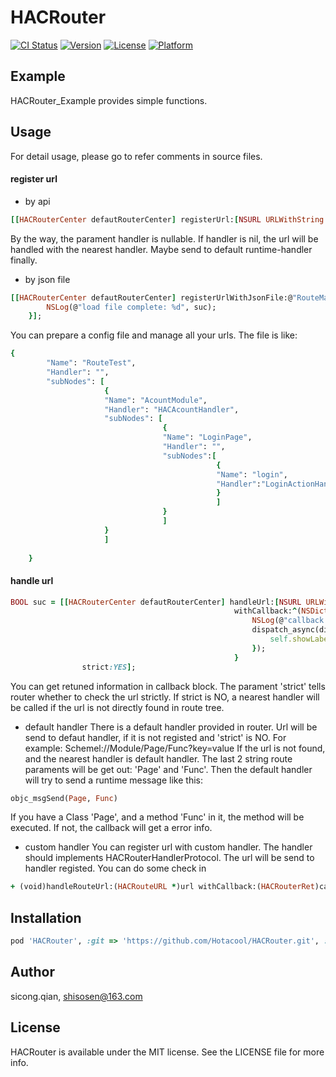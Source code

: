 # HACRouter

[![CI Status](http://img.shields.io/travis/sicong.qian/HACRouter.svg?style=flat)](https://travis-ci.org/sicong.qian/HACRouter)
[![Version](https://img.shields.io/cocoapods/v/HACRouter.svg?style=flat)](http://cocoapods.org/pods/HACRouter)
[![License](https://img.shields.io/cocoapods/l/HACRouter.svg?style=flat)](http://cocoapods.org/pods/HACRouter)
[![Platform](https://img.shields.io/cocoapods/p/HACRouter.svg?style=flat)](http://cocoapods.org/pods/HACRouter)

## Example
HACRouter_Example provides simple functions.

## Usage
For detail usage, please go to refer comments in source files.
#### register url
- by api
```ruby
[[HACRouterCenter defautRouterCenter] registerUrl:[NSURL URLWithString:@"RouteTestXXXX://PaymentModule/iapPage/buy"] withHandler:@"HACTest"];
```
By the way, the parament handler is nullable. If handler is nil, the url will be handled with the nearest handler. Maybe send to default runtime-handler finally.
- by json file
```ruby
[[HACRouterCenter defautRouterCenter] registerUrlWithJsonFile:@"RouteMap" withCompleteBlk:^(BOOL suc) {
        NSLog(@"load file complete: %d", suc);
    }];
```
You can prepare a config file and manage all your urls. The file is like:
```ruby
{
        "Name": "RouteTest",
        "Handler": "",
        "subNodes": [
                     {
                     "Name": "AcountModule",
                     "Handler": "HACAcountHandler",
                     "subNodes": [
                                  {
                                  "Name": "LoginPage",
                                  "Handler": "",
                                  "subNodes":[
                                              {
                                              "Name": "login",
                                              "Handler":"LoginActionHandler"
                                              }
                                              ]
                                  }
                                  ]
                     }
                     ]
        
    }
```
#### handle url
```ruby
BOOL suc = [[HACRouterCenter defautRouterCenter] handleUrl:[NSURL URLWithString:self.textField.text]
                                                  withCallback:^(NSDictionary *dic, NSError *error) {
                                                      NSLog(@"callback: %@", dic);
                                                      dispatch_async(dispatch_get_main_queue(), ^{
                                                          self.showLabel.text = [dic description];
                                                      });
                                                  }
                strict:YES];
```
You can get retuned information in callback block. The parament 'strict' tells router whether to check the url strictly. If strict is NO, a nearest handler will be called if the url is not directly found in route tree.

- default handler
There is a default handler provided in router. Url will be send to defaut handler, if it is not registed and 'strict' is NO. For example: Schemel://Module/Page/Func?key=value
If the url is not found, and the nearest handler is default handler. The last 2 string route paraments will be get out: 'Page' and 'Func'. Then the default handler will try to send a runtime message like this:
```ruby
objc_msgSend(Page, Func)
```
If you have a Class 'Page', and a method 'Func' in it, the method will be executed. If not, the callback will get a error info. 

- custom handler
You can register url with custom handler. The handler should implements HACRouterHandlerProtocol. The url will be send to handler registed. You can do some check in
```ruby
+ (void)handleRouteUrl:(HACRouteURL *)url withCallback:(HACRouterRet)callback ;
```
## Installation

```ruby
pod 'HACRouter', :git => 'https://github.com/Hotacool/HACRouter.git', :tag => '0.1.0'
```

## Author

sicong.qian, shisosen@163.com

## License

HACRouter is available under the MIT license. See the LICENSE file for more info.
